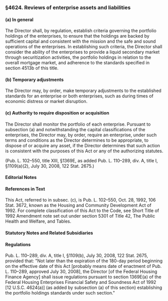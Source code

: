 ### §4624. Reviews of enterprise assets and liabilities ###

#### (a) In general ####

The Director shall, by regulation, establish criteria governing the portfolio holdings of the enterprises, to ensure that the holdings are backed by sufficient capital and consistent with the mission and the safe and sound operations of the enterprises. In establishing such criteria, the Director shall consider the ability of the enterprises to provide a liquid secondary market through securitization activities, the portfolio holdings in relation to the overall mortgage market, and adherence to the standards specified in section 4513b of this title.

#### (b) Temporary adjustments ####

The Director may, by order, make temporary adjustments to the established standards for an enterprise or both enterprises, such as during times of economic distress or market disruption.

#### (c) Authority to require disposition or acquisition ####

The Director shall monitor the portfolio of each enterprise. Pursuant to subsection (a) and notwithstanding the capital classifications of the enterprises, the Director may, by order, require an enterprise, under such terms and conditions as the Director determines to be appropriate, to dispose of or acquire any asset, if the Director determines that such action is consistent with the purposes of this Act or any of the authorizing statutes.

(Pub. L. 102–550, title XIII, §1369E, as added Pub. L. 110–289, div. A, title I, §1109(a)(2), July 30, 2008, 122 Stat. 2675.)

#### **Editorial Notes** ####

#### References in Text ####

This Act, referred to in subsec. (c), is Pub. L. 102–550, Oct. 28, 1992, 106 Stat. 3672, known as the Housing and Community Development Act of 1992. For complete classification of this Act to the Code, see Short Title of 1992 Amendment note set out under section 5301 of Title 42, The Public Health and Welfare, and Tables.

#### **Statutory Notes and Related Subsidiaries** ####

#### Regulations ####

Pub. L. 110–289, div. A, title I, §1109(b), July 30, 2008, 122 Stat. 2675, provided that: "Not later than the expiration of the 180-day period beginning on the effective date of this Act [probably means date of enactment of Pub. L. 110–289, approved July 30, 2008], the Director [of the Federal Housing Finance Agency] shall issue regulations pursuant to section 1369E(a) of the Federal Housing Enterprises Financial Safety and Soundness Act of 1992 [12 U.S.C. 4624(a)] (as added by subsection (a) of this section) establishing the portfolio holdings standards under such section."